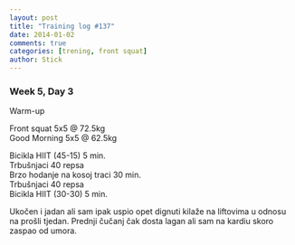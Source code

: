 ```yaml
---
layout: post
title: "Training log #137"
date: 2014-01-02
comments: true
categories: [trening, front squat]
author: Stick
---
```


### Week 5, Day 3   

Warm-up  

Front squat 5x5 @ 72.5kg  
Good Morning 5x5 @ 62.5kg  

Bicikla HIIT (45-15) 5 min.  
Trbušnjaci 40 repsa  
Brzo hodanje na kosoj traci 30 min.  
Trbušnjaci 40 repsa  
Bicikla HIIT (30-30) 5 min.  

Ukočen i jadan ali sam ipak uspio opet dignuti kilaže na liftovima u odnosu na prošli tjedan. Prednji čučanj čak dosta lagan ali sam na kardiu skoro zaspao od umora.